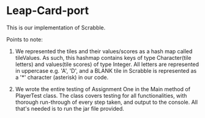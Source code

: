 # Leap-Card-port
This is our implementation of Scrabble. 

Points to note: 
1. We represented the tiles and their values/scores as a hash map called tileValues. As such, this hashmap contains
keys of type Character(tile letters) and values(tile scores) of type Integer. All letters are represented in uppercase e.g. 'A', 'D',
and a BLANK tile in Scrabble is represented as a '*' character (asterisk) in our code.

2. We wrote the entire testing of Assignment One in the Main method of PlayerTest class. The class covers testing for all functionalities, 
with thorough run-through of every step taken, and output to the console. All that's needed is to run the jar file provided.
